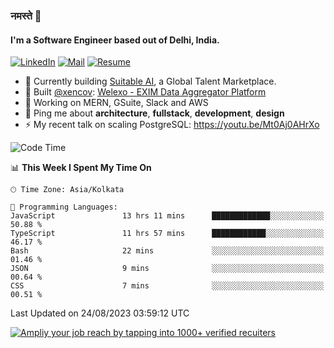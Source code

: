 ### नमस्ते 🙏

#### I'm a Software Engineer based out of Delhi, India.

[![LinkedIn](https://img.shields.io/badge/linkedin-%230077B5.svg)](https://linkedin.com/in/sambhav2612)
[![Mail](https://img.shields.io/badge/gmail-D14836)](mailto:sambhavjain2612@gmail.com)
[![Resume](https://img.shields.io/badge/resume-%23#FFFF00.svg)](https://mega.nz/file/IjA3yaoB#BFfQg1-aKva0piAd_wWs8Hf5dlnYRQ2ZkwtYwNMzBhA)

- 🏢 Currently building [Suitable AI](https://suitable.ai), a Global Talent Marketplace.
- 💅 Built [@xencov](https://github.com/xencov): [Welexo - EXIM Data Aggregator Platform](https://welexo.com)
- 🌱 Working on MERN, GSuite, Slack and AWS
- 💬 Ping me about **architecture**, **fullstack**, **development**, **design**
- ⚡️ My recent talk on scaling PostgreSQL: https://youtu.be/Mt0Aj0AHrXo

<!--START_SECTION:waka-->
![Code Time](http://img.shields.io/badge/Code%20Time-3%2C647%20hrs%201%20min-blue)

📊 **This Week I Spent My Time On** 

```text
🕑︎ Time Zone: Asia/Kolkata

💬 Programming Languages: 
JavaScript               13 hrs 11 mins      █████████████░░░░░░░░░░░░   50.88 % 
TypeScript               11 hrs 57 mins      ████████████░░░░░░░░░░░░░   46.17 % 
Bash                     22 mins             ░░░░░░░░░░░░░░░░░░░░░░░░░   01.46 % 
JSON                     9 mins              ░░░░░░░░░░░░░░░░░░░░░░░░░   00.64 % 
CSS                      7 mins              ░░░░░░░░░░░░░░░░░░░░░░░░░   00.51 % 
```


 Last Updated on 24/08/2023 03:59:12 UTC
<!--END_SECTION:waka-->

[![Ampliy your job reach by tapping into 1000+ verified recuiters](https://user-images.githubusercontent.com/19583619/212717528-45b497fd-e886-4452-90fe-93829667bd63.png)](https://suitable.ai)

